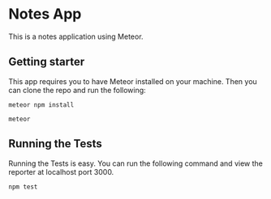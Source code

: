 # Notes App

This is a notes application using Meteor.

## Getting starter

This app requires you to have Meteor installed on your machine. Then you can clone the repo and run the following:

```
meteor npm install
```

```
meteor
```

## Running the Tests

Running the Tests is easy. You can run the following command and view the reporter at localhost port 3000.

```
npm test
```
